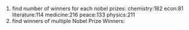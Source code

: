 1. find number of winners for each nobel prizes:
chemistry:182
econ:81
literature:114
medicine:216
peace:133
physics:211
2. find winners of multiple Nobel Prize Winners:

